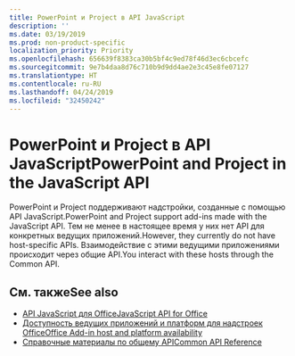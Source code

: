 ```yaml
---
title: PowerPoint и Project в API JavaScript
description: ''
ms.date: 03/19/2019
ms.prod: non-product-specific
localization_priority: Priority
ms.openlocfilehash: 656639f8383ca30b5bf4c9ed78f46d3ec6cbcefc
ms.sourcegitcommit: 9e7b4daa8d76c710b9d9dd4ae2e3c45e8fe07127
ms.translationtype: HT
ms.contentlocale: ru-RU
ms.lasthandoff: 04/24/2019
ms.locfileid: "32450242"
---
```

# <a name="powerpoint-and-project-in-the-javascript-api"></a><span data-ttu-id="1e31f-102">PowerPoint и Project в API JavaScript</span><span class="sxs-lookup"><span data-stu-id="1e31f-102">PowerPoint and Project in the JavaScript API</span></span>

<span data-ttu-id="1e31f-103">PowerPoint и Project поддерживают надстройки, созданные с помощью API JavaScript.</span><span class="sxs-lookup"><span data-stu-id="1e31f-103">PowerPoint and Project support add-ins made with the JavaScript API.</span></span> <span data-ttu-id="1e31f-104">Тем не менее в настоящее время у них нет API для конкретных ведущих приложений.</span><span class="sxs-lookup"><span data-stu-id="1e31f-104">However, they currently do not have host-specific APIs.</span></span> <span data-ttu-id="1e31f-105">Взаимодействие с этими ведущими приложениями происходит через общие API.</span><span class="sxs-lookup"><span data-stu-id="1e31f-105">You interact with these hosts through the Common API.</span></span> 

## <a name="see-also"></a><span data-ttu-id="1e31f-106">См. также</span><span class="sxs-lookup"><span data-stu-id="1e31f-106">See also</span></span>

- [<span data-ttu-id="1e31f-107">API JavaScript для Office</span><span class="sxs-lookup"><span data-stu-id="1e31f-107">JavaScript API for Office</span></span>](/office/dev/add-ins/reference/javascript-api-for-office)
- [<span data-ttu-id="1e31f-108">Доступность ведущих приложений и платформ для надстроек Office</span><span class="sxs-lookup"><span data-stu-id="1e31f-108">Office Add-in host and platform availability</span></span>](/office/dev/add-ins/overview/office-add-in-availability)
- [<span data-ttu-id="1e31f-109">Справочные материалы по общему API</span><span class="sxs-lookup"><span data-stu-id="1e31f-109">Common API Reference</span></span>](/javascript/api/overview/office)